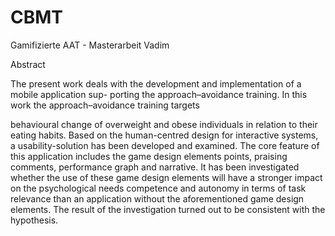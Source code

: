 # CBMT
Gamifizierte AAT - Masterarbeit Vadim


Abstract

The present work deals with the development and implementation of a mobile application sup-
porting the approach–avoidance training. In this work the approach–avoidance training targets

behavioural change of overweight and obese individuals in relation to their eating habits. Based
on the human-centred design for interactive systems, a usability-solution has been developed and
examined. The core feature of this application includes the game design elements points, praising
comments, performance graph and narrative. It has been investigated whether the use of these
game design elements will have a stronger impact on the psychological needs competence and
autonomy in terms of task relevance than an application without the aforementioned game design
elements. The result of the investigation turned out to be consistent with the hypothesis.
